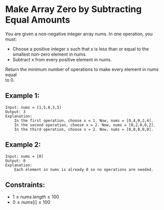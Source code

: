 # Make Array Zero by Subtracting Equal Amounts

You are given a non-negative integer array nums. In one operation, you must:

* Choose a positive integer x such that x is less than or equal to the  
smallest non-zero element in nums.
* Subtract x from every positive element in nums.

Return the minimum number of operations to make every element in nums equal  
to 0.

 

## Example 1:

    Input: nums = [1,5,0,3,5]
    Output: 3
    Explanation:
        In the first operation, choose x = 1. Now, nums = [0,4,0,2,4].
        In the second operation, choose x = 2. Now, nums = [0,2,0,0,2].
        In the third operation, choose x = 2. Now, nums = [0,0,0,0,0].

## Example 2:

    Input: nums = [0]
    Output: 0
    Explanation:
        Each element in nums is already 0 so no operations are needed.
        
        

## Constraints:

* $1 \le nums.length \le 100$
* $0 \le nums[i] \le 100$

